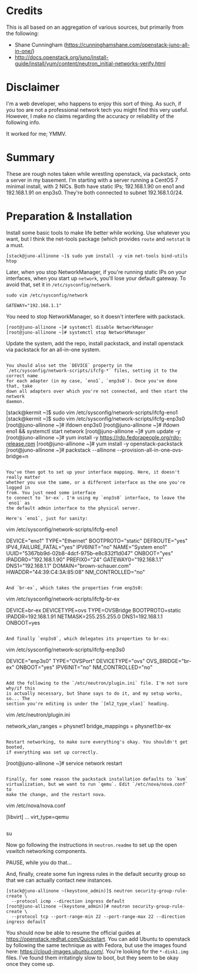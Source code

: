 # Credits

This is all based on an aggregation of various sources, but primarily from the
following:
  * Shane Cunningham (https://cunninghamshane.com/openstack-juno-all-in-one/)
  * http://docs.openstack.org/juno/install-guide/install/yum/content/neutron_initial-networks-verify.html

# Disclaimer

I'm a web developer, who happens to enjoy this sort of thing. As such, if you too
are not a professional network tech you might find this very useful. However,
I make no claims regarding the accuracy or reliability of the following info.

It worked for me; YMMV.

# Summary

These are rough notes taken while wrestling openstack, via packstack, onto a
server in my basement. I'm starting with a server running a CentOS 7 minimal
install, with 2 NICs. Both have static IPs; 192.168.1.90 on eno1 and
192.168.1.91 on enp3s0. They're both connected to subnet 192.168.1.0/24.

# Preparation & Installation

Install some basic tools to make life better while working. Use whatever you
want, but I think the net-tools package (which provides `route` and `netstat`
is a must.

```
[stack@juno-allinone ~]$ sudo yum install -y vim net-tools bind-utils htop
```

Later, when you stop NetworkManager, if you're running static IPs on your
interfaces, when you start up `network`, you'll lose your default
gateway. To avoid
that, set it in `/etc/sysconfig/network`.

```
sudo vim /etc/sysconfig/network

GATEWAY="192.168.1.1"
```

You need to stop NetworkManager, so it doesn't interfere with packstack.

```
[root@juno-allinone ~]# systemctl disable NetworkManager
[root@juno-allinone ~]# systemctl stop NetworkManager
```

Update the system, add the repo, install packstack, and install openstack via
packstack for an all-in-one system.
```

You should also set the `DEVICE` property in the
`/etc/sysconfig/network-scripts/ifcfg-*` files, setting it to the correct name
for each adapter (in my case, `eno1`, `enp3s0`). Once you've done that, take
down all adapters over which you're not connected, and then start the network
daemon.

```
[stack@kermit ~]$ sudo vim /etc/sysconfig/network-scripts/ifcfg-eno1
[stack@kermit ~]$ sudo vim /etc/sysconfig/network-scripts/ifcfg-enp3s0
[root@juno-allinone ~]# ifdown enp3s0
[root@juno-allinone ~]# ifdown eno1 && systemctl start network
[root@juno-allinone ~]# yum update -y
[root@juno-allinone ~]# yum install -y https://rdo.fedorapeople.org/rdo-release.rpm
[root@juno-allinone ~]# yum install -y openstack-packstack
[root@juno-allinone ~]# packstack --allinone --provision-all-in-one-ovs-bridge=n
```

You've then got to set up your interface mapping. Here, it doesn't really matter
whether you use the same, or a different interface as the one you're logged in
from. You just need some interface
to connect to `br-ex`. I'm using my `enp3s0` interface, to leave the `eno1` as
the default admin interface to the physical server.

Here's `eno1`, just for sanity:

```
vim /etc/sysconfig/network-scripts/ifcfg-eno1

DEVICE="eno1"
TYPE="Ethernet"
BOOTPROTO="static"
DEFROUTE="yes"
IPV4_FAILURE_FATAL="yes"
IPV6INIT="no"
NAME="System eno1"
UUID="5367bb9d-02b8-4dcf-975b-e8c832f1d047"
ONBOOT="yes"
IPADDR0="192.168.1.90"
PREFIX0="24"
GATEWAY0="192.168.1.1"
DNS1="192.168.1.1"
DOMAIN="brown-schauer.com"
HWADDR="44:39:C4:3A:85:08"
NM_CONTROLLED="no"
```

And `br-ex`, which takes the properties from enp3s0:

```
vim /etc/sysconfig/network-scripts/ifcfg-br-ex

DEVICE=br-ex
DEVICETYPE=ovs
TYPE=OVSBridge
BOOTPROTO=static
IPADDR=192.168.1.91
NETMASK=255.255.255.0
DNS1=192.168.1.1
ONBOOT=yes
```

And finally `enp3s0`, which delegates its properties to br-ex:

```
vim /etc/sysconfig/network-scripts/ifcfg-enp3s0

DEVICE="enp3s0"
TYPE="OVSPort"
DEVICETYPE="ovs"
OVS_BRIDGE="br-ex"
ONBOOT="yes"
IPV6INIT="no"
NM_CONTROLLED="no"
```

Add the following to the `/etc/neutron/plugin.ini` file. I'm not sure why/if this
is actually necessary, but Shane says to do it, and my setup works, so... The
section you're editing is under the `[ml2_type_vlan]` heading.

```
vim /etc/neutron/plugin.ini

network_vlan_ranges = physnet1
bridge_mappings = physnet1:br-ex
```

Restart networking, to make sure everything's okay. You shouldn't get booted,
if everything was set up correctly.

```
[root@juno-allinone ~]# service network restart
```

Finally, for some reason the packstack installation defaults to `kvm`
virtualization, but we want to run `qemu`. Edit `/etc/nova/nova.conf` to
make the change, and the restart nova.

```
vim /etc/nova/nova.conf

[libvirt]
...
virt_type=qemu
```

```
su

Now go following the instructions in `neutron.readme` to set up the open vswitch
networking components.

PAUSE, while you do that...

And, finally, create some fun ingress rules in the default security group so that
we can actually contact new instances.

```
[stack@juno-allinone ~(keystone_admin)]$ neutron security-group-rule-create \
  --protocol icmp --direction ingress default
[root@juno-allinone ~(keystone_admin)]# neutron security-group-rule-create \
  --protocol tcp --port-range-min 22 --port-range-max 22 --direction ingress default
```

You should now be able to resume the official guides at
https://openstack.redhat.com/Quickstart.
You can add Ubuntu to openstack by following the same technique as with Fedora,
but use the images found here:
https://cloud-images.ubuntu.com/.
You're looking for the `*-disk1.img` files. I've found them irritatingly
slow to boot, but they seem to be okay once they come up.

